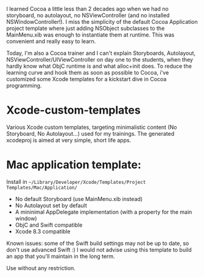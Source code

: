 I learned Cocoa a little less than 2 decades ago when we had no storyboard, no autolayout, no NSViewController (and no installed NSWindowController!). I miss the simplicity of the default Cocoa Application project template where just adding NSObject subclasses to the MainMenu.xib was enough to instantiate them at runtime. This was convenient and really easy to learn.

Today, I'm also a Cocoa trainer and I can't explain Storyboards, Autolayout, NSViewController/UIViewController on day one to the students, when they hardly know what ObjC runtime is and what alloc+init does. To reduce the learning curve and hook them as soon as possible to Cocoa, i've customized some Xcode templates for a kickstart dive in Cocoa programming.



# Xcode-custom-templates
Various Xcode custom templates, targeting minimalistic content (No Storyboard, No Autolayout...) used for my trainings.
The generated xcodeproj is aimed at very simple, short life apps.

# Mac application template:
Install in `~/Library/Developer/Xcode/Templates/Project Templates/Mac/Application/`
- No default Storyboard (use MainMenu.xib instead)
- No Autolayout set by default
- A mininimal AppDelegate implementation (with a property for the main window)
- ObjC and Swift compatible
- Xcode 8.3 compatible

Known issues: some of the Swift build settings may not be up to date, so don't use advanced Swift :)
I would not advise using this template to build an app that you'll maintain in the long term.


Use without any restriction.
